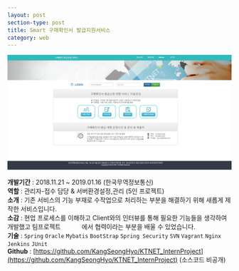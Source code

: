 ```yaml
---
layout: post
section-type: post
title: Smart 구매확인서 발급지원서비스
category: web
---
```


![이미지](/capture/upc.png)

**개발기간** : 2018.11.21 ~ 2019.01.16 (한국무역정보통신) <br/>
**역할** : 관리자-접수 담당 & 서버환경설정,관리 (5인 프로젝트) <br/>
**소개** : 기존 서비스의 기능 부재로 수작업으로 처리하는 부분을 해결하기 위해 새롭게 제작한 서비스입니다.<br/>
**소감** :
  현업 프로세스를 이해하고 Client와의 인터뷰를 통해 필요한 기능들을 생각하여 개발했고 팀프로젝트 &nbsp;&nbsp;&nbsp;&nbsp;&nbsp;&nbsp;&nbsp;&nbsp;&nbsp;&nbsp; 에서 협력이라는 부분을 배울 수 있었습니다. <br/>
**기술** : ``Spring`` ``Oracle`` ``Mybatis`` ``BootStrap`` ``Spring Security`` ``SVN`` ``Vagrant`` ``Nginx`` ``Jenkins`` ``JUnit`` <br/>
**Github** : [https://github.com/KangSeongHyo/KTNET_InternProject](https://github.com/KangSeongHyo/KTNET_InternProject) (소스코드 비공개) <br/>
